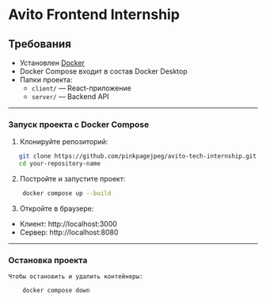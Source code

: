 # Avito Frontend Internship

## Требования

- Установлен [Docker](https://www.docker.com/)
- Docker Compose входит в состав Docker Desktop
- Папки проекта:
  - `client/` — React-приложение
  - `server/` — Backend API

---

### Запуск проекта с Docker Compose

1. Клонируйте репозиторий:

```bash
   git clone https://github.com/pinkpagejpeg/avito-tech-internship.git
   cd your-repository-name
```

2. Постройте и запустите проект:

```bash
    docker compose up --build
```

3. Откройте в браузере:

- Клиент: http://localhost:3000
- Сервер: http://localhost:8080

---

### Остановка проекта

    Чтобы остановить и удалить контейнеры:
    
```bash
    docker compose down
```